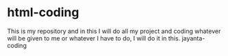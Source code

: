 # html-coding
This is my repository and in this I will do all my project and coding whatever will be given to me or whatever I have to do, I will do it in this.
jayanta-coding
